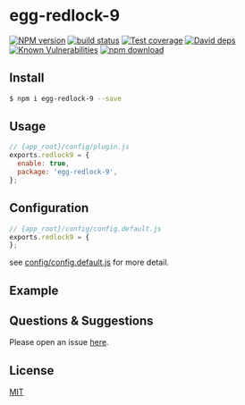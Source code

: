 # egg-redlock-9

[![NPM version][npm-image]][npm-url]
[![build status][travis-image]][travis-url]
[![Test coverage][codecov-image]][codecov-url]
[![David deps][david-image]][david-url]
[![Known Vulnerabilities][snyk-image]][snyk-url]
[![npm download][download-image]][download-url]

[npm-image]: https://img.shields.io/npm/v/egg-redlock-9.svg?style=flat-square
[npm-url]: https://npmjs.org/package/egg-redlock-9
[travis-image]: https://img.shields.io/travis/eggjs/egg-redlock-9.svg?style=flat-square
[travis-url]: https://travis-ci.org/eggjs/egg-redlock-9
[codecov-image]: https://img.shields.io/codecov/c/github/eggjs/egg-redlock-9.svg?style=flat-square
[codecov-url]: https://codecov.io/github/eggjs/egg-redlock-9?branch=master
[david-image]: https://img.shields.io/david/eggjs/egg-redlock-9.svg?style=flat-square
[david-url]: https://david-dm.org/eggjs/egg-redlock-9
[snyk-image]: https://snyk.io/test/npm/egg-redlock-9/badge.svg?style=flat-square
[snyk-url]: https://snyk.io/test/npm/egg-redlock-9
[download-image]: https://img.shields.io/npm/dm/egg-redlock-9.svg?style=flat-square
[download-url]: https://npmjs.org/package/egg-redlock-9

<!--
Description here.
-->

## Install

```bash
$ npm i egg-redlock-9 --save
```

## Usage

```js
// {app_root}/config/plugin.js
exports.redlock9 = {
  enable: true,
  package: 'egg-redlock-9',
};
```

## Configuration

```js
// {app_root}/config/config.default.js
exports.redlock9 = {
};
```

see [config/config.default.js](config/config.default.js) for more detail.

## Example

<!-- example here -->

## Questions & Suggestions

Please open an issue [here](https://github.com/eggjs/egg/issues).

## License

[MIT](LICENSE)

